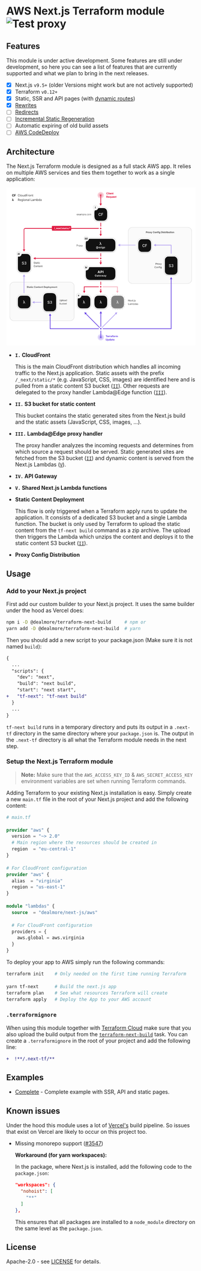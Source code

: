 # AWS Next.js Terraform module ![Test proxy](https://github.com/dealmore/terraform-aws-next-js/workflows/Test%20proxy/badge.svg)

## Features

This module is under active development.
Some features are still under development, so here you can see a list of features that are currently supported and what we plan to bring in the next releases.

- [x] Next.js `v9.5+` (older Versions might work but are not actively supported)
- [x] Terraform `v0.12+`
- [x] Static, SSR and API pages (with [dynamic routes](https://nextjs.org/docs/routing/dynamic-routes))
- [x] [Rewrites](https://nextjs.org/docs/api-reference/next.config.js/rewrites)
- [ ] [Redirects](https://nextjs.org/docs/api-reference/next.config.js/redirects)
- [ ] [Incremental Static Regeneration](https://nextjs.org/docs/basic-features/data-fetching#incremental-static-regeneration)
- [ ] Automatic expiring of old build assets
- [ ] [AWS CodeDeploy](https://aws.amazon.com/codedeploy/)

## Architecture

The Next.js Terraform module is designed as a full stack AWS app. It relies on multiple AWS services and ties them together to work as a single application:

![Architecture overview diagram](./docs/assets/architecture.png)

- **`I.` CloudFront**

  This is the main CloudFront distribution which handles all incoming traffic to the Next.js application.
  Static assets with the prefix `/_next/static/*` (e.g. JavaScript, CSS, images) are identified here and is pulled from a static content S3 bucket ([`II`](#II-s3-static-content)).
  Other requests are delegated to the proxy handler Lambda@Edge function ([`III`](#III-lambda-edge-proxy)).

- **`II.` S3 bucket for static content**<a id="II-s3-static-content"></a>

  This bucket contains the static generated sites from the Next.js build and the static assets (JavaScript, CSS, images, ...).

- **`III.` Lambda@Edge proxy handler**<a id="III-lambda-edge-proxy"></a>

  The proxy handler analyzes the incoming requests and determines from which source a request should be served.
  Static generated sites are fetched from the S3 bucket ([`II`](#II-s3-static-content)) and dynamic content is served from the Next.js Lambdas ([`V`](#V-next-js-lambdas)).

* **`IV.` API Gateway**<a id="IV-api-gateway"></a>

* **`V.` Shared Next.js Lambda functions**<a id="V-next-js-lambdas"></a>

* **Static Content Deployment**

  This flow is only triggered when a Terraform apply runs to update the application.
  It consists of a dedicated S3 bucket and a single Lambda function.
  The bucket is only used by Terraform to upload the static content from the `tf-next build` command as a zip archive.
  The upload then triggers the Lambda which unzips the content and deploys it to the static content S3 bucket ([`II`](#II-s3-static-content)).

* **Proxy Config Distribution**

## Usage

### Add to your Next.js project

First add our custom builder to your Next.js project. It uses the same builder under the hood as Vercel does:

```sh
npm i -D @dealmore/terraform-next-build     # npm or
yarn add -D @dealmore/terraform-next-build  # yarn
```

Then you should add a new script to your package.json (Make sure it is not named `build`):

```diff
{
  ...
  "scripts": {
    "dev": "next",
    "build": "next build",
    "start": "next start",
+   "tf-next": "tf-next build"
  }
  ...
}
```

`tf-next build` runs in a temporary directory and puts its output in a `.next-tf` directory in the same directory where your `package.json` is.
The output in the `.next-tf` directory is all what the Terraform module needs in the next step.

### Setup the Next.js Terraform module

> **Note:** Make sure that the `AWS_ACCESS_KEY_ID` & `AWS_SECRET_ACCESS_KEY` environment variables are set when running Terraform commands.

Adding Terraform to your existing Next.js installation is easy.
Simply create a new `main.tf` file in the root of your Next.js project and add the following content:

```tf
# main.tf

provider "aws" {
  version = "~> 2.0"
  # Main region where the resources should be created in
  region  = "eu-central-1"
}

# For CloudFront configuration
provider "aws" {
  alias  = "virginia"
  region = "us-east-1"
}

module "lambdas" {
  source  = "dealmore/next-js/aws"

  # For CloudFront configuration
  providers = {
    aws.global = aws.virginia
  }
}
```

To deploy your app to AWS simply run the following commands:

```sh
terraform init    # Only needed on the first time running Terraform

yarn tf-next      # Build the next.js app
terraform plan    # See what resources Terraform will create
terraform apply   # Deploy the App to your AWS account
```

### `.terraformignore`

When using this module together with [Terraform Cloud](https://www.terraform.io/) make sure that you also upload the build output from the [`terraform-next-build`](https://www.npmjs.com/package/@dealmore/terraform-next-build) task.
You can create a `.terraformignore` in the root of your project and add the following line:

```diff
+  !**/.next-tf/**
```

## Examples

- [Complete](./examples/complete) - Complete example with SSR, API and static pages.

## Known issues

Under the hood this module uses a lot of [Vercel's](https://github.com/vercel/vercel/) build pipeline.
So issues that exist on Vercel are likely to occur on this project too.

- Missing monorepo support ([#3547](https://github.com/vercel/vercel/issues/3547))

  **Workaround (for yarn workspaces):**

  In the package, where Next.js is installed, add the following code to the `package.json`:

  ```json
  "workspaces": {
    "nohoist": [
      "**"
    ]
  },
  ```

  This ensures that all packages are installed to a `node_module` directory on the same level as the `package.json`.

## License

Apache-2.0 - see [LICENSE](./LICENSE) for details.
